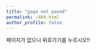```yaml
---
title: "page not pound"
permalink: /404.html
author_profile: false
---
```



페이지가 없으니 뒤로가기를 누르시오!!

<script>
  var GOOG_FIXURL_LANG = 'en';
  var GOOG_FIXURL_SITE = 'https://devinlife.com';
</script>
